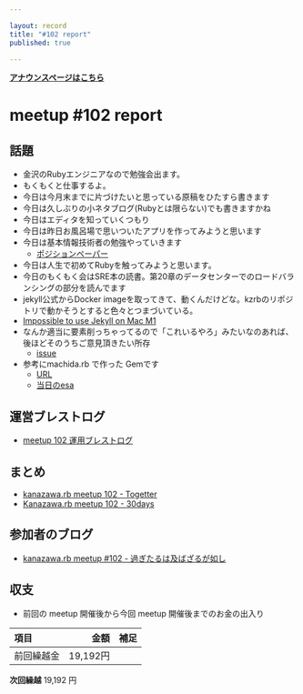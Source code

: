 ```yaml
---

layout: record
title: "#102 report"
published: true

---
```


<div style="text-align: left;"><a href="./"><strong>アナウンスページはこちら</strong></a></div>

# meetup #102 report

## 話題

* 金沢のRubyエンジニアなので勉強会出ます。
* もくもくと仕事するよ。
* 今日は今月末までに片づけたいと思っている原稿をひたすら書きます
* 今日は久しぶりの小ネタブログ(Rubyとは限らない)でも書きますかね
* 今日はエディタを知っていくつもり
* 今日は昨日お風呂場で思いついたアプリを作ってみようと思います
* 今日は基本情報技術者の勉強やっていきます
  + [ポジションペーパー](https://gist.github.com/toshiro-koba/186f7f3615fc6f9c5c8a610c32375371)
* 今日は人生で初めてRubyを触ってみようと思います。
* 今日のもくもく会はSRE本の読書。第20章のデータセンターでのロードバランシングの部分を読んでます
* jekyll公式からDocker imageを取ってきて、動くんだけどな。kzrbのリポジトリで動かそうとすると色々とつまづいている。
* [Impossible to use Jekyll on Mac M1](https://talk.jekyllrb.com/t/impossible-to-use-jekyll-on-mac-m1/5596)
* なんか適当に要素削っちゃってるので「これいるやろ」みたいなのあれば、後ほどそのうちご意見頂きたい所存
  + [issue](https://github.com/kanazawarb/meetup/issues/950)
* 参考にmachida.rb で作った Gemです
  + [URL](https://github.com/sanfrecce-osaka/machidarb_presence)
  + [当日のesa](https://esa-pages.io/p/sharing/14509/posts/14/f1f85634176fe1eec6a8.html)


## 運営ブレストログ

* [meetup 102 運用ブレストログ](https://github.com/kanazawarb/meetup/wiki/meetup-102-%E9%81%8B%E7%94%A8%E3%83%96%E3%83%AC%E3%82%B9%E3%83%88%E3%83%AD%E3%82%B0)

## まとめ

* [kanazawa.rb meetup 102 - Togetter](https://togetter.com/li/1671602)
* [Kanazawa.rb meetup 102 - 30days](https://30d.jp/kzrb/92)

## 参加者のブログ

* [kanazawa\.rb meetup \#102 \- 過ぎたるは及ばざるが如し](https://cotton-desu.hatenablog.com/entry/2021/03/01/120000)

## 収支

* 前回の meetup 開催後から今回 meetup 開催後までのお金の出入り

|項目                           |金額         |補足                                               |
|:------------------------------|------------:|:--------------------------------------------------|
| 前回繰越金                    |    19,192円 |                                                   |

**次回繰越**  19,192 円

